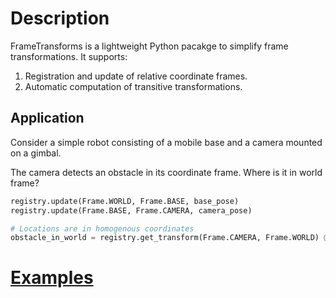 # Description
FrameTransforms is a lightweight Python pacakge to simplify frame transformations. It supports:

1. Registration and update of relative coordinate frames.
2. Automatic computation of transitive transformations.

## Application
Consider a simple robot consisting of a mobile base and a camera mounted on a gimbal. 

The camera detects an obstacle in its coordinate frame. Where is it in world frame?

```python
registry.update(Frame.WORLD, Frame.BASE, base_pose)
registry.update(Frame.BASE, Frame.CAMERA, camera_pose)

# Locations are in homogenous coordinates
obstacle_in_world = registry.get_transform(Frame.CAMERA, Frame.WORLD) @ obstacle_in_camera
```

# [Examples](https://github.com/MinhxNguyen7/FrameTransforms/blob/main/example.py)